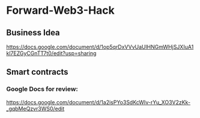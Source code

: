 # Forward-Web3-Hack

## Business Idea
https://docs.google.com/document/d/1op5qrDxVVvUaUlHNGmWHjSJXIuA1kl7EZGyCGnTT7t0/edit?usp=sharing

## Smart contracts
### Google Docs for review:
https://docs.google.com/document/d/1a2isPYo3SdKcWIv-rYu_XO3V2zKk-_gqbMeQzvr3WS0/edit
